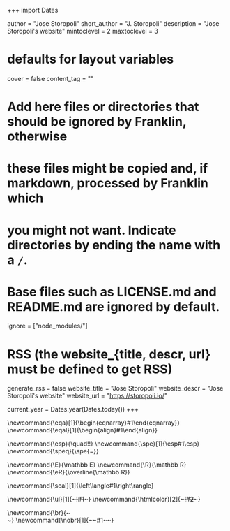 <!--
Add here global page variables to use throughout your website.
-->
+++
import Dates

author = "Jose Storopoli"
short_author = "J. Storopoli"
description = "Jose Storopoli's website"
mintoclevel = 2
maxtoclevel = 3

# defaults for layout variables
cover = false
content_tag = ""


# Add here files or directories that should be ignored by Franklin, otherwise
# these files might be copied and, if markdown, processed by Franklin which
# you might not want. Indicate directories by ending the name with a `/`.
# Base files such as LICENSE.md and README.md are ignored by default.
ignore = ["node_modules/"]

# RSS (the website_{title, descr, url} must be defined to get RSS)
generate_rss = false
website_title = "Jose Storopoli"
website_descr = "Jose Storopoli's website"
website_url   = "https://storopoli.io/"

current_year = Dates.year(Dates.today())
+++

<!--
Add here global latex commands to use throughout your pages.
-->
\newcommand{\eqa}[1]{\begin{eqnarray}#1\end{eqnarray}}
\newcommand{\eqal}[1]{\begin{align}#1\end{align}}

\newcommand{\esp}{\quad\!\!}
\newcommand{\spe}[1]{\esp#1\esp}
\newcommand{\speq}{\spe{=}}

\newcommand{\E}{\mathbb E}
\newcommand{\R}{\mathbb R}
\newcommand{\eR}{\overline{\mathbb R}}

\newcommand{\scal}[1]{\left\langle#1\right\rangle}

<!-- Text decoration -->
\newcommand{\ul}[1]{~~~<span id=underline>!#1</span>~~~}
\newcommand{\htmlcolor}[2]{~~~<font color="!#1">!#2</font>~~~}

<!-- Text alignment -->
\newcommand{\br}{~~~</br>~~~} <!-- skip a line -->
\newcommand{\nobr}[1]{~~~<nobr>~~~#1~~~</nobr>~~~}
